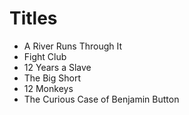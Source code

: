 # Titles
- A River Runs Through It 
- Fight Club 
- 12 Years a Slave 
- The Big Short
- 12 Monkeys
- The Curious Case of Benjamin Button
